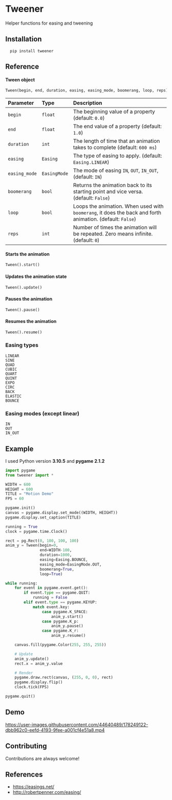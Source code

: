 
# Tweener

Helper functions for easing and tweening


## Installation

```
  pip install tweener
```
    
## Reference

#### Tween object

```python
Tween(begin, end, duration, easing, easing_mode, boomerang, loop, reps)
```

| Parameter | Type     | Description                                         |
| :-------- | :------- | :-------------------------------------------------- |
| `begin`   | `float`  | The beginning value of a property (default: `0.0`)  |
| `end`     | `float`  | The end value of a property (default: `1.0`)        |
| `duration`| `int`    | The length of time that an animation takes to complete (default: `600 ms`) |
| `easing`  | `Easing` | The type of easing to apply. (default: `Easing.LINEAR`) |
| `easing_mode` | `EasingMode` | The mode of easing `IN`, `OUT`, `IN_OUT`, (default: `IN`) |
| `boomerang` | `bool` | Returns the animation back to its starting point and vice versa. (default: `False`) |
| `loop`    | `bool`  | Loops the animation. When used with `boomerang`, it does the back and forth animation. (default: `False`) |
| `reps`  | `int` | Number of times the animation will be repeated. Zero means infinite. (default: `0`) |

#### Starts the animation

```python
Tween().start()
```

#### Updates the animation state

```python
Tween().update()
```

#### Pauses the animation

```python
Tween().pause()
```

#### Resumes the animation

```python
Tween().resume()
```

### Easing types
    LINEAR
    SINE
    QUAD
    CUBIC
    QUART
    QUINT
    EXPO
    CIRC
    BACK
    ELASTIC
    BOUNCE

### Easing modes (except linear)
    IN
    OUT
    IN_OUT

## Example
I used Python version **3.10.5** and **pygame 2.1.2**
```python
import pygame
from tweener import *

WIDTH = 600
HEIGHT = 600
TITLE = "Motion Demo"
FPS = 60

pygame.init()
canvas = pygame.display.set_mode((WIDTH, HEIGHT))
pygame.display.set_caption(TITLE)

running = True
clock = pygame.time.Clock()

rect = pg.Rect(0, 100, 100, 100)
anim_y = Tween(begin=0, 
               end=WIDTH-100,
               duration=1000,
               easing=Easing.BOUNCE,
               easing_mode=EasingMode.OUT,
               boomerang=True, 
               loop=True)

while running:
    for event in pygame.event.get():
        if event.type == pygame.QUIT:
            running = False
        elif event.type == pygame.KEYUP:
            match event.key:
                case pygame.K_SPACE:
                    anim_y.start()
                case pygame.K_p:
                    anim_y.pause()
                case pygame.K_r:
                    anim_y.resume()

    canvas.fill(pygame.Color(255, 255, 255))

    # Update
    anim_y.update()
    rect.x = anim_y.value

    # Render
    pygame.draw.rect(canvas, (255, 0, 0), rect)
    pygame.display.flip()
    clock.tick(FPS)

pygame.quit()
```


## Demo
https://user-images.githubusercontent.com/44640489/178249122-dbb962c0-eefd-4193-9fee-a001cf4e51a8.mp4
## Contributing

Contributions are always welcome!

## References

- https://easings.net/
- http://robertpenner.com/easing/

